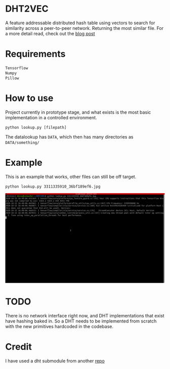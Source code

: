 # DHT2VEC

A feature addressable distributed hash table using vectors to search for similarity across a peer-to-peer network. Returning the most similar file.
For a more detail read, check out the [blog post](https://systemshift.github.io/FAN.html)


# Requirements

```
Tensorflow
Numpy
Pillow
```

# How to use

Project currently in prototype stage, and what exists is the most basic implementation in a controlled environment.

```
python lookup.py [filepath]
```

The datalookup has `DATA`, which then has many directories as `DATA/something/`


# Example

This is an example that works, other files can still be off target.

```
python lookup.py 3311335910_36bf189ef6.jpg
```

![gif](demo.gif)



# TODO

There is no network interface right now, and DHT implementations that exist have hashing baked in. So a DHT needs to be implemented from scratch with the new primitives hardcoded in the codebase.

# Credit

I have used a dht submodule from another [repo](https://github.com/isaaczafuta/pydht)